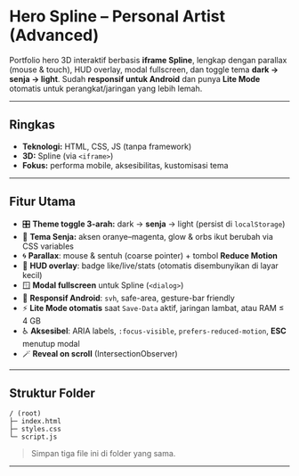 # Hero Spline – Personal Artist (Advanced)

Portfolio hero 3D interaktif berbasis **iframe Spline**, lengkap dengan parallax (mouse & touch), HUD overlay, modal fullscreen, dan toggle tema **dark → senja → light**. Sudah **responsif untuk Android** dan punya **Lite Mode** otomatis untuk perangkat/jaringan yang lebih lemah.

---

## Ringkas

* **Teknologi:** HTML, CSS, JS (tanpa framework)
* **3D:** Spline (via `<iframe>`)
* **Fokus:** performa mobile, aksesibilitas, kustomisasi tema

---

## Fitur Utama

* 🎛️ **Theme toggle 3-arah:** dark → **senja** → light (persist di `localStorage`)
* 🎨 **Tema Senja:** aksen oranye–magenta, glow & orbs ikut berubah via CSS variables
* 🌀 **Parallax**: mouse & sentuh (coarse pointer) + tombol **Reduce Motion**
* 🧊 **HUD overlay**: badge like/live/stats (otomatis disembunyikan di layar kecil)
* 🪟 **Modal fullscreen** untuk Spline (`<dialog>`)
* 📱 **Responsif Android**: `svh`, safe-area, gesture-bar friendly
* ⚡ **Lite Mode otomatis** saat `Save-Data` aktif, jaringan lambat, atau RAM ≤ 4 GB
* ♿ **Aksesibel**: ARIA labels, `:focus-visible`, `prefers-reduced-motion`, **ESC** menutup modal
* 🪄 **Reveal on scroll** (IntersectionObserver)

---

## Struktur Folder

```
/ (root)
├─ index.html
├─ styles.css
└─ script.js
```

> Simpan tiga file ini di folder yang sama.

---
